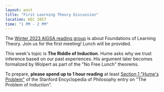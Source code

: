 ```yaml
---
layout: post
title: "First Learning Theory Discussion"
location: KEC 2057
time: "1 PM - 2 PM"
---
```


The [Winter 2023 AIGSA reading group](https://www.aigsa.club) is about Foundations of Learning Theory. Join us for the first meeting! Lunch will be provided.

This week's topic is **The Riddle of Induction**. Hume asks why we trust inference based on our past experiences. His argument later becomes formalized by Wolpert as part of the "No Free Lunch" theorems.

To prepare, **please spend up to 1 hour reading** at least [Section 1 "Hume's Problem"](https://plato.stanford.edu/entries/induction-problem/#HumeProb) of the Stanford Encyclopedia of Philosophy entry on "The Problem of Induction".

